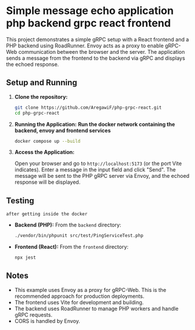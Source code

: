 # Simple message echo application php backend grpc react frontend

This project demonstrates a simple gRPC setup with a React frontend and a PHP backend using RoadRunner.  Envoy acts as a proxy to enable gRPC-Web communication between the browser and the server. The application sends a message from the frontend to the backend via gRPC and displays the echoed response.


## Setup and Running

1.  **Clone the repository:**

    ```bash
    git clone https://github.com/AregawiF/php-grpc-react.git
    cd php-grpc-react
    ```

2.  **Running the Application:**
**Run the docker network containing the backend, envoy and frontend services**

    ```bash
    docker compose up --build
    ```

5.  **Access the Application:**

    Open your browser and go to `http://localhost:5173` (or the port Vite indicates). Enter a message in the input field and click "Send". The message will be sent to the PHP gRPC server via Envoy, and the echoed response will be displayed.

## Testing

    after getting inside the docker 

*   **Backend (PHP):** From the `backend` directory:

    ```bash
    ./vendor/bin/phpunit src/test/PingServiceTest.php
    ```

*   **Frontend (React):** From the `frontend` directory:

    ```bash
    npx jest
    ```

## Notes

*   This example uses Envoy as a proxy for gRPC-Web.  This is the recommended approach for production deployments.
*   The frontend uses Vite for development and building.
*   The backend uses RoadRunner to manage PHP workers and handle gRPC requests.
*   CORS is handled by Envoy.
